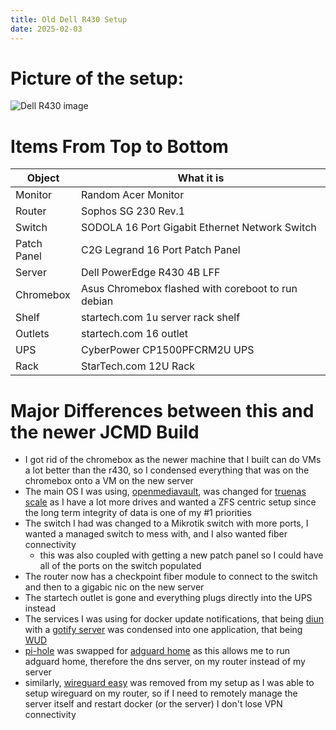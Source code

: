 ```yaml
---
title: Old Dell R430 Setup
date: 2025-02-03
---
```

# Picture of the setup:
![Dell R430 image](/docs/assets/DELLR430LAB.png)

# Items From Top to Bottom

|Object|What it is|
|---|---|
|Monitor|Random Acer Monitor|
|Router|Sophos SG 230 Rev.1|
|Switch|SODOLA 16 Port Gigabit Ethernet Network Switch|
|Patch Panel|C2G Legrand 16 Port Patch Panel|
|Server|Dell PowerEdge R430 4B LFF|
|Chromebox|Asus Chromebox flashed with coreboot to run debian|
|Shelf|startech.com 1u server rack shelf|
|Outlets|startech.com 16 outlet|
|UPS|CyberPower CP1500PFCRM2U UPS|
|Rack|StarTech.com 12U Rack|

# Major Differences between this and the newer JCMD Build
- I got rid of the chromebox as the newer machine that I built can do VMs a lot better than the r430, so I condensed everything that was on the chromebox onto a VM on the new server
- The main OS I was using, [openmediavault](https://github.com/openmediavault/openmediavault), was changed for [truenas scale](https://www.truenas.com/truenas-scale/) as I have a lot more drives and wanted a ZFS centric setup since the long term integrity of data is one of my #1 priorities
- The switch I had was changed to a Mikrotik switch with more ports, I wanted a managed switch to mess with, and I also wanted fiber connectivity
	- this was also coupled with getting a new patch panel so I could have all of the ports on the switch populated
- The router now has a checkpoint fiber module to connect to the switch and then to a gigabic nic on the new server
- The startech outlet is gone and everything plugs directly into the UPS instead
- The services I was using for docker update notifications, that being [diun](https://github.com/crazy-max/diun) with a [gotify server](https://github.com/gotify/server) was condensed into one application, that being [WUD](https://github.com/getwud/wud)
- [pi-hole](https://github.com/pi-hole) was swapped for [adguard home](https://github.com/AdguardTeam/AdguardHome) as this allows me to run adguard home, therefore the dns server, on my router instead of my server
- similarly, [wireguard easy](https://github.com/wg-easy/wg-easy) was removed from my setup as I was able to setup wireguard on my router, so if I need to remotely manage the server itself and restart docker (or the server) I don't lose VPN connectivity
